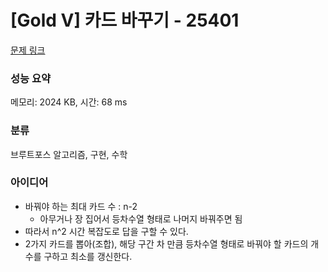 # [Gold V] 카드 바꾸기 - 25401 

[문제 링크](https://www.acmicpc.net/problem/25401) 

### 성능 요약

메모리: 2024 KB, 시간: 68 ms

### 분류

브루트포스 알고리즘, 구현, 수학

### 아이디어

- 바꿔야 하는 최대 카드 수 : n-2
  - 아무거나 장 집어서 등차수열 형태로 나머지 바꿔주면 됨
- 따라서 n^2 시간 복잡도로 답을 구할 수 있다.
- 2가지 카드를 뽑아(조합), 해당 구간 차 만큼 등차수열 형태로 바꿔야 할 카드의 개수를 구하고 최소를 갱신한다.
